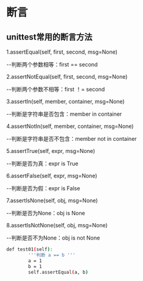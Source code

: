 # 断言

## unittest常用的断言方法

1.assertEqual(self, first, second, msg=None)

--判断两个参数相等：first == second

2.assertNotEqual(self, first, second, msg=None)

--判断两个参数不相等：first ！= second

3.assertIn(self, member, container, msg=None)

--判断是字符串是否包含：member in container

4.assertNotIn(self, member, container, msg=None)

--判断是字符串是否不包含：member not in container

5.assertTrue(self, expr, msg=None)

--判断是否为真：expr is True

6.assertFalse(self, expr, msg=None)

--判断是否为假：expr is False

7.assertIsNone(self, obj, msg=None)

--判断是否为None：obj is None

8.assertIsNotNone(self, obj, msg=None)

--判断是否不为None：obj is not None

```.bash
def test01(self):
        '''判断 a == b '''
        a = 1
        b = 1
        self.assertEqual(a, b)
```

